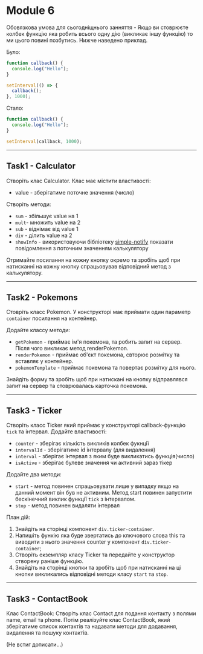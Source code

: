 # Module 6

Обовязкова умова для сьогодніщнього занняття - Якщо ви стоврюєте колбек функцію яка робить всього одну дію (викликає іншу функцію) то ми цього повині позбутись. Нижче наведено приклад.

Було:

```js
function callback() {
  console.log("Hello");
}

setInterval(() => {
  callback();
}, 1000);
```

Стало:

```js
function callback() {
  console.log("Hello");
}

setInterval(callback, 1000);
```

---

## Task1 - Calculator

Створіть клас Calculator.
Клас має містити властивості:

- value - зберігатиме поточне значення (число)

Створіть методи:

- `sum` - збільшує value на 1
- `mult`- множить value на 2
- `sub` - віднімає від value 1
- `div` - ділить value на 2
- `showInfo` - використовуючи бібліотеку [simple-notify](https://www.npmjs.com/package/simple-notify) показати повідомлення з поточним значенням калькулятору

Отримайте посилання на кожну кнопку окремо та зробіть щоб при натисканні на кожну кнопку спрацьовував відповідний метод з калькулятору.

---

## Task2 - Pokemons

Стовріть класс Pokemon. У конструкторі має приймати один параметр `container` посилання на контейнер.

Додайте классу методи:

- `getPokemon` - приймає ім'я покемона, та робить запит на сервер. Після чого викликає метод renderPokemon.
- `renderPokemon` - приймає об'єкт покемона, свторює розмітку та вставляє у контейнер.
- `pokemonTemplate` - приймає покемона та повертає розмітку для нього.

Знайдіть форму та зробіть щоб при натискані на кнопку відправлявся запит на сервер та стоврювалась карточка покемона.

---

## Task3 - Ticker

Створіть класс Ticker який приймає у конструкторі callback-функцію `tick` та інтервал.
Додайте властивості:

- `counter` - зберігає кількість викликів колбек фукнції
- `intervalId` - зберігатиме id інтервалу (для видалення)
- `interval` - зберігає інтервал з яким буде викликатись функція(число)
- `isActive` - зберігає булеве значення чи активний зараз тікер

Додайте два методи:

- `start` - метод повинен спрацьовувати лише у випадку якщо на данний момент він був не активним. Метод start повинен запустити бескінечний виклик функції `tick` з інтервалом.
- `stop` - метод повинен видаляти інтервал

План дій:

1. Знайдіть на сторінці компонент `div.ticker-container`.
1. Напишіть функію яка буде звертатись до ключового слова this та виводити з нього значення counter у компонент `div.ticker-container`;
1. Створіть екземпляр класу Ticker та передайте у конструктор створену раніше функцію.
1. Знайдіть на сторінці кнопки та зробіть щоб при натисканні на ці кнопки викликались відповідні методи класу `start` та `stop`.

---

## Task3 - ContactBook

Клас ContactBook: Створіть клас Contact для подання контакту з полями
name, email та phone. Потім реалізуйте клас ContactBook, який зберігатиме
список контактів та надавати методи для додавання, видалення та пошуку
контактів.

(Не встиг дописати...)
